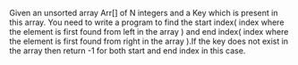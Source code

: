 Given an unsorted array Arr[] of N integers and a Key which is present in this array. You need to write a program to find the start index( index where the element is first found from left in the array ) and end index( index where the element is first found from right in the array ).If the key does not exist in the array then return -1 for both start and end index in this case.
